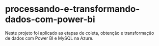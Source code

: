 # processando-e-transformando-dados-com-power-bi
Neste projeto foi aplicado as etapas de coleta, obtenção e transformação de dados com Power BI e MySQL na Azure. 
